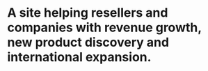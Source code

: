 # A site helping resellers and companies with revenue growth, new product discovery and international expansion.
